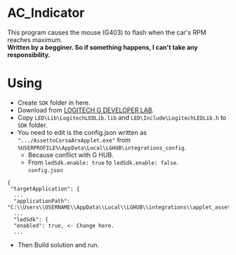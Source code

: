 # AC_Indicator
This program causes the mouse (G403) to flash when the car's RPM reaches maximum.  
**Written by a begginer. So if something happens, I can't take any responsibility.**
  
# Using
- Create `SDK` folder in here.
- Download from [LOGITECH G DEVELOPER LAB](https://www.logitechg.com/en-us/innovation/developer-lab.html).
- Copy `LED\Lib\LogitechLEDLib.lib` and `LED\Include\LogitechLEDLib.h` to `SDK` folder.
- You need to edit is the config.json written as `".../AssettoCorsaArxApplet.exe"` from `%USERPROFILE%\AppData\Local\LGHUB\integrations_config`.
  - Because conflict with G HUB. 
  - From `ledSdk.enable: true` to `ledSdk.enable: false`.  
`config.json`
```
{
 "targetApplication": {
  ...
  "applicationPath": "C:\\Users\\USERNAME\\AppData\\Local\\LGHUB\\integrations\\applet_assetto_corsa\\AssettoCorsaArxApplet.exe",
  ...
  "ledSdk": {
  "enabled": true, <- Change here.
  ...
```
  - Then Build solution and run.
